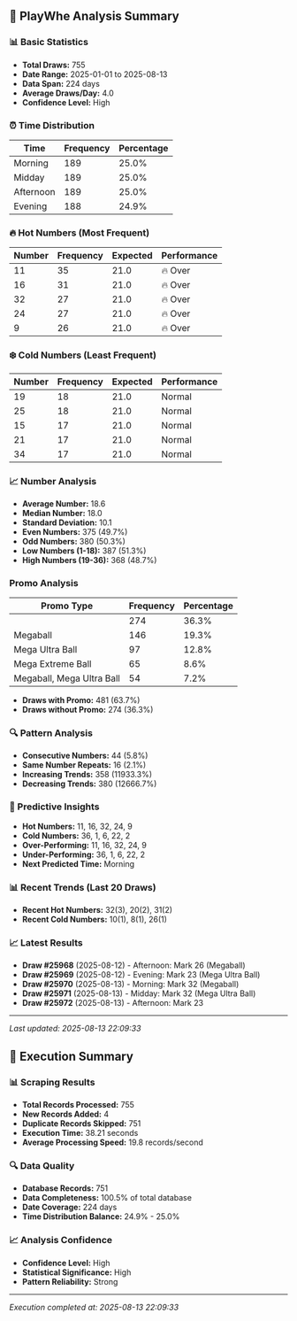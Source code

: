 
## 🎯 PlayWhe Analysis Summary

### 📊 Basic Statistics
- **Total Draws:** 755
- **Date Range:** 2025-01-01 to 2025-08-13
- **Data Span:** 224 days
- **Average Draws/Day:** 4.0
- **Confidence Level:** High

### ⏰ Time Distribution
| Time | Frequency | Percentage |
|------|-----------|------------|
| Morning | 189 | 25.0% |
| Midday | 189 | 25.0% |
| Afternoon | 189 | 25.0% |
| Evening | 188 | 24.9% |

### 🔥 Hot Numbers (Most Frequent)
| Number | Frequency | Expected | Performance |
|--------|-----------|----------|-------------|
| 11 | 35 | 21.0 | 🔥 Over |
| 16 | 31 | 21.0 | 🔥 Over |
| 32 | 27 | 21.0 | 🔥 Over |
| 24 | 27 | 21.0 | 🔥 Over |
| 9 | 26 | 21.0 | 🔥 Over |

### ❄️ Cold Numbers (Least Frequent)
| Number | Frequency | Expected | Performance |
|--------|-----------|----------|-------------|
| 19 | 18 | 21.0 | Normal |
| 25 | 18 | 21.0 | Normal |
| 15 | 17 | 21.0 | Normal |
| 21 | 17 | 21.0 | Normal |
| 34 | 17 | 21.0 | Normal |

### 📈 Number Analysis
- **Average Number:** 18.6
- **Median Number:** 18.0
- **Standard Deviation:** 10.1
- **Even Numbers:** 375 (49.7%)
- **Odd Numbers:** 380 (50.3%)
- **Low Numbers (1-18):** 387 (51.3%)
- **High Numbers (19-36):** 368 (48.7%)

###  Promo Analysis
| Promo Type | Frequency | Percentage |
|------------|-----------|------------|
|  | 274 | 36.3% |
| Megaball | 146 | 19.3% |
| Mega Ultra Ball | 97 | 12.8% |
| Mega Extreme Ball | 65 | 8.6% |
| Megaball, Mega Ultra Ball | 54 | 7.2% |
- **Draws with Promo:** 481 (63.7%)
- **Draws without Promo:** 274 (36.3%)

### 🔍 Pattern Analysis
- **Consecutive Numbers:** 44 (5.8%)
- **Same Number Repeats:** 16 (2.1%)
- **Increasing Trends:** 358 (11933.3%)
- **Decreasing Trends:** 380 (12666.7%)

### 🔮 Predictive Insights
- **Hot Numbers:** 11, 16, 32, 24, 9
- **Cold Numbers:** 36, 1, 6, 22, 2
- **Over-Performing:** 11, 16, 32, 24, 9
- **Under-Performing:** 36, 1, 6, 22, 2
- **Next Predicted Time:** Morning

### 📊 Recent Trends (Last 20 Draws)
- **Recent Hot Numbers:** 32(3), 20(2), 31(2)
- **Recent Cold Numbers:** 10(1), 8(1), 26(1)

### 📈 Latest Results
- **Draw #25968** (2025-08-12) - Afternoon: Mark 26 (Megaball)
- **Draw #25969** (2025-08-12) - Evening: Mark 23 (Mega Ultra Ball)
- **Draw #25970** (2025-08-13) - Morning: Mark 32 (Megaball)
- **Draw #25971** (2025-08-13) - Midday: Mark 32 (Mega Ultra Ball)
- **Draw #25972** (2025-08-13) - Afternoon: Mark 23 

---
*Last updated: 2025-08-13 22:09:33*

## 🚀 Execution Summary

### 📊 Scraping Results
- **Total Records Processed:** 755
- **New Records Added:** 4
- **Duplicate Records Skipped:** 751
- **Execution Time:** 38.21 seconds
- **Average Processing Speed:** 19.8 records/second

### 🔍 Data Quality
- **Database Records:** 751
- **Data Completeness:** 100.5% of total database
- **Date Coverage:** 224 days
- **Time Distribution Balance:** 24.9% - 25.0%

### 📈 Analysis Confidence
- **Confidence Level:** High
- **Statistical Significance:** High
- **Pattern Reliability:** Strong

---
*Execution completed at: 2025-08-13 22:09:33*
